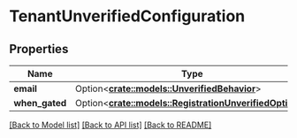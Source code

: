 # TenantUnverifiedConfiguration

## Properties

Name | Type | Description | Notes
------------ | ------------- | ------------- | -------------
**email** | Option<[**crate::models::UnverifiedBehavior**](UnverifiedBehavior.md)> |  | [optional]
**when_gated** | Option<[**crate::models::RegistrationUnverifiedOptions**](RegistrationUnverifiedOptions.md)> |  | [optional]

[[Back to Model list]](../README.md#documentation-for-models) [[Back to API list]](../README.md#documentation-for-api-endpoints) [[Back to README]](../README.md)


